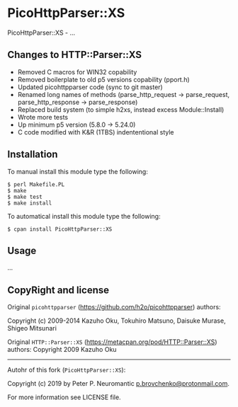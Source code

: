 # PicoHttpParser::XS

PicoHttpParser::XS - ...

## Changes to HTTP::Parser::XS

* Removed C macros for WIN32 copability
* Removed boilerplate to old p5 versions copability (pport.h)
* Updated picohttpparser code (sync to git master)
* Renamed long names of methods (parse\_http\_request -> parse\_request, parse\_http\_response -> parse\_response)
* Replaced build system (to simple h2xs, instead excess Module::Install)
* Wrote more tests
* Up minimum p5 version (5.8.0 -> 5.24.0)
* C code modified with K&R (1TBS) indententional style

## Installation

To manual install this module type the following:

```
$ perl Makefile.PL
$ make
$ make test
$ make install
```

To automatical install this module type the following:

```
$ cpan install PicoHttpParser::XS
```

## Usage

...

## CopyRight and license

Original `picohttpparser` (https://github.com/h2o/picohttpparser) authors:

Copyright (c) 2009-2014 Kazuho Oku, Tokuhiro Matsuno, Daisuke Murase, Shigeo Mitsunari

Original `HTTP::Parser::XS` (https://metacpan.org/pod/HTTP::Parser::XS) authors: Copyright 2009 Kazuho Oku

---

Autohr of this fork (`PicoHttpParser::XS`):

Copyright (c) 2019 by Peter P. Neuromantic <p.brovchenko@protonmail.com>.

For more information see LICENSE file.
